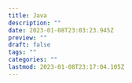 ```yaml
---
title: Java
description: ""
date: 2023-01-08T23:03:23.945Z
preview: ""
draft: false
tags: ""
categories: ""
lastmod: 2023-01-08T23:17:04.105Z
---
```

